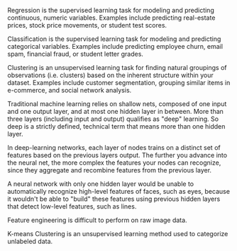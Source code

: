 Regression is the supervised learning task for modeling and predicting continuous, numeric
variables. Examples include predicting real-estate prices, stock price movements, or student test
scores.

Classification is the supervised learning task for modeling and predicting categorical variables.
Examples include predicting employee churn, email spam, financial fraud, or student letter grades.

Clustering is an unsupervised learning task for finding natural groupings of observations (i.e. clusters)
based on the inherent structure within your dataset. Examples include customer segmentation,
grouping similar items in e-commerce, and social network analysis.


Traditional machine learning relies on shallow nets, composed of one input and one output layer, and at most one hidden layer in between. More than three layers (including input and output) qualifies as "deep" learning. 
So deep is a strictly defined, technical term that means more than one hidden layer.

In deep-learning networks, each layer of nodes trains on a distinct set of features based on the previous layers output. The further you advance into the neural net, the more complex the features your nodes can recognize, since they aggregate and recombine features from the previous layer.

A neural network with only one hidden layer would be unable to automatically recognize high-level features of faces, such as eyes, because it wouldn't be able to "build" these features using previous hidden layers that detect low-level features, such as lines.

Feature engineering is difficult to perform on raw image data.

K-means Clustering is an unsupervised learning method used to categorize unlabeled data.